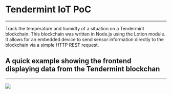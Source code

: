 # Tendermint IoT PoC
<hr>
Track the temperature and humidty of a situation on a Tendermint blockchain.  This blockchain was written in Node.js using the Lotion module.  It allows for an embedded device to send sensor information directly to the blockchain via a simple HTTP REST request.  
<h2>A quick example showing the frontend displaying data from the Tendermint blockchan</h2>
<hr>
<img src="https://image.ibb.co/hPiDQp/photo_2018_05_25_13_17_49.jpg">
